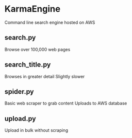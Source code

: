 # KarmaEngine
Command line search engine hosted on AWS

## search.py
Browse over 100,000 web pages 

## search_title.py
Browses in greater detail
Slightly slower

## spider.py
Basic web scraper to grab content
Uploads to AWS database

## upload.py
Upload in bulk without scraping
